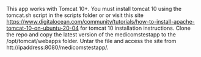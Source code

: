 This app works with Tomcat 10+. You must install tomcat 10 using the tomcat.sh script in the scripts folder or or visit this site 
https://www.digitalocean.com/community/tutorials/how-to-install-apache-tomcat-10-on-ubuntu-20-04 for tomcat 10 installation instructions.
Clone the repo and copy the latest version of the medicomstestapp to the /opt/tomcat/webapps folder. Untar the file 
and access the site from htt://ipaddress:8080/medicomstestapp/.
